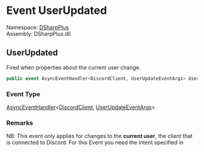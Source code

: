 # Event UserUpdated

Namespace: [DSharpPlus](DSharpPlus.md)  
Assembly: DSharpPlus.dll

## <a id="DSharpPlus_DiscordShardedClient_UserUpdated"></a>UserUpdated

Fired when properties about the current user change.

```csharp
public event AsyncEventHandler<DiscordClient, UserUpdateEventArgs> UserUpdated
```

### Event Type

[AsyncEventHandler](DSharpPlus.AsyncEvents.AsyncEventHandler\-2.md)<[DiscordClient](DSharpPlus.DiscordClient.md), [UserUpdateEventArgs](DSharpPlus.EventArgs.UserUpdateEventArgs.md)\>

### Remarks

NB: This event only applies for changes to the <b>current user</b>, the client that is connected to Discord.
For this Event you need the <xref href="DSharpPlus.DiscordIntents.GuildPresences" data-throw-if-not-resolved="false"></xref> intent specified in <xref href="DSharpPlus.DiscordConfiguration.Intents" data-throw-if-not-resolved="false"></xref>

